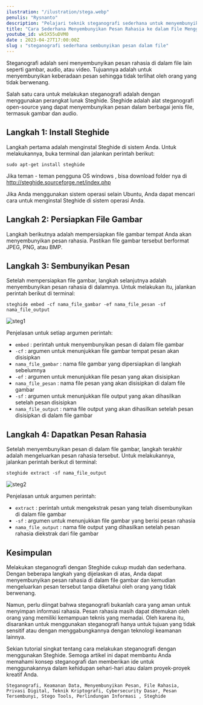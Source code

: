 ```yaml
---
ilustration: "/ilustration/stega.webp"
penulis: "Rysnanto"
description: "Pelajari teknik steganografi sederhana untuk menyembunyikan pesan rahasia ke dalam gambar, audio, atau file lainnya. Panduan ini cocok untuk pemula yang ingin menjaga privasi data secara kreatif dan aman"
title: "Cara Sederhana Menyembunyikan Pesan Rahasia ke dalam File Menggunakan Steganografi"
youtube_id: wk5X55uDVM0
date : 2023-04-27T17:00:00Z
slug : "steganografi sederhana sembunyikan pesan dalam file"
---
```

Steganografi adalah seni menyembunyikan pesan rahasia di dalam file lain seperti gambar, audio, atau video. Tujuannya adalah untuk menyembunyikan keberadaan pesan sehingga tidak terlihat oleh orang yang tidak berwenang.

Salah satu cara untuk melakukan steganografi adalah dengan menggunakan perangkat lunak Steghide. Steghide adalah alat steganografi open-source yang dapat menyembunyikan pesan dalam berbagai jenis file, termasuk gambar dan audio.

## Langkah 1: Install Steghide

Langkah pertama adalah menginstal Steghide di sistem Anda. Untuk melakukannya, buka terminal dan jalankan perintah berikut:

`sudo apt-get install steghide`

Jika teman - teman pengguna OS windows , bisa download folder nya di http://steghide.sourceforge.net/index.php

Jika Anda menggunakan sistem operasi selain Ubuntu, Anda dapat mencari cara untuk menginstal Steghide di sistem operasi Anda.

## Langkah 2: Persiapkan File Gambar

Langkah berikutnya adalah mempersiapkan file gambar tempat Anda akan menyembunyikan pesan rahasia. Pastikan file gambar tersebut berformat JPEG, PNG, atau BMP.

## Langkah 3: Sembunyikan Pesan

Setelah mempersiapkan file gambar, langkah selanjutnya adalah menyembunyikan pesan rahasia di dalamnya. Untuk melakukan itu, jalankan perintah berikut di terminal:

`steghide embed -cf nama_file_gambar -ef nama_file_pesan -sf nama_file_output`

![steg1](https://jongnesia.or.id/steg1.png)

Penjelasan untuk setiap argumen perintah:

- `embed` : perintah untuk menyembunyikan pesan di dalam file gambar
- `-cf` : argumen untuk menunjukkan file gambar tempat pesan akan disisipkan
- `nama_file_gambar` : nama file gambar yang dipersiapkan di langkah sebelumnya
- `-ef` : argumen untuk menunjukkan file pesan yang akan disisipkan
- `nama_file_pesan` : nama file pesan yang akan disisipkan di dalam file gambar
- `-sf` : argumen untuk menunjukkan file output yang akan dihasilkan setelah pesan disisipkan
- `nama_file_output` : nama file output yang akan dihasilkan setelah pesan disisipkan di dalam file gambar

## Langkah 4: Dapatkan Pesan Rahasia

Setelah menyembunyikan pesan di dalam file gambar, langkah terakhir adalah mengeluarkan pesan rahasia tersebut. Untuk melakukannya, jalankan perintah berikut di terminal:

`steghide extract -sf nama_file_output`

![steg2](https://jongnesia.or.id/steg2.png)

Penjelasan untuk argumen perintah:

- `extract` : perintah untuk mengekstrak pesan yang telah disembunyikan di dalam file gambar
- `-sf` : argumen untuk menunjukkan file gambar yang berisi pesan rahasia
- `nama_file_output` : nama file output yang dihasilkan setelah pesan rahasia diekstrak dari file gambar

## Kesimpulan

Melakukan steganografi dengan Steghide cukup mudah dan sederhana. Dengan beberapa langkah yang dijelaskan di atas, Anda dapat menyembunyikan pesan rahasia di dalam file gambar dan kemudian mengeluarkan pesan tersebut tanpa diketahui oleh orang yang tidak berwenang.

Namun, perlu diingat bahwa steganografi bukanlah cara yang aman untuk menyimpan informasi rahasia. Pesan rahasia masih dapat ditemukan oleh orang yang memiliki kemampuan teknis yang memadai. Oleh karena itu, disarankan untuk menggunakan steganografi hanya untuk tujuan yang tidak sensitif atau dengan menggabungkannya dengan teknologi keamanan lainnya.

Sekian tutorial singkat tentang cara melakukan steganografi dengan menggunakan Steghide. Semoga artikel ini dapat membantu Anda memahami konsep steganografi dan memberikan ide untuk menggunakannya dalam kehidupan sehari-hari atau dalam proyek-proyek kreatif Anda.
```
Steganografi, Keamanan Data, Menyembunyikan Pesan, File Rahasia, Privasi Digital, Teknik Kriptografi, Cybersecurity Dasar, Pesan Tersembunyi, Stego Tools, Perlindungan Informasi , Steghide
```
